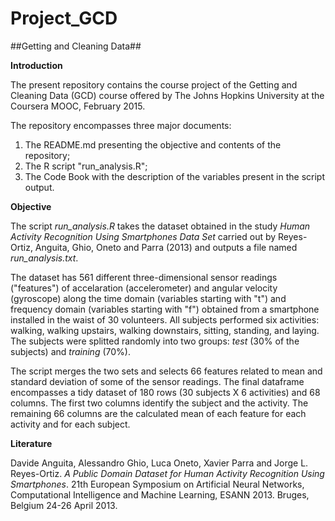 # Project_GCD

##Getting and Cleaning Data##

**Introduction**

The present repository contains the course project of the Getting and Cleaning Data (GCD) course offered by The Johns Hopkins University at the Coursera MOOC, February 2015.

The repository encompasses three major documents:

1. The README.md presenting the objective and contents of the repository;
2. The R script "run_analysis.R";
3. The Code Book with the description of the variables present in the script output.

**Objective**

The script *run_analysis.R* takes the dataset obtained in the study *Human Activity Recognition Using Smartphones Data Set* carried out by Reyes-Ortiz, Anguita, Ghio, Oneto and Parra (2013) and outputs a file named *run_analysis.txt*.

The dataset has 561 different three-dimensional sensor readings ("features") of accelaration (accelerometer) and angular velocity (gyroscope) along the time domain (variables starting with "t") and frequency domain (variables starting with "f") obtained from a smartphone installed in the waist of 30 volunteers. All subjects performed six activities: walking, walking upstairs, walking downstairs, sitting, standing, and laying. The subjects were splitted randomly into two groups: *test* (30% of the subjects) and *training* (70%).

The script merges the two sets and selects 66 features related to mean and standard deviation of some of the sensor readings. The final dataframe encompasses a tidy dataset of 180 rows (30 subjects X 6 activities) and 68 columns. The first two columns identify the subject and the activity. The remaining 66 columns are the calculated mean of each feature for each activity and for each subject.

**Literature**

Davide Anguita, Alessandro Ghio, Luca Oneto, Xavier Parra and Jorge L. Reyes-Ortiz. *A Public Domain Dataset for Human Activity Recognition Using Smartphones*. 21th European Symposium on Artificial Neural Networks, Computational Intelligence and Machine Learning, ESANN 2013. Bruges, Belgium 24-26 April 2013.
